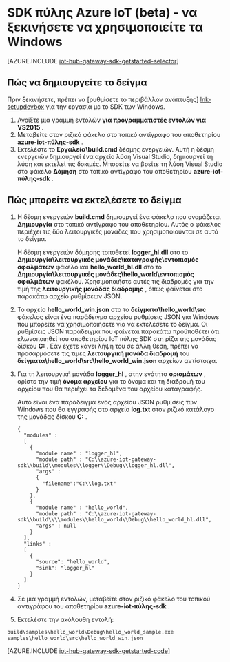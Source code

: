 <properties
    pageTitle="Γρήγορα αποτελέσματα με το SDK IoT διανομέα πύλης | Microsoft Azure"
    description="Για την απεικόνιση βασικές έννοιες, θα πρέπει να κατανοήσετε όταν χρησιμοποιείτε το SDK Azure IoT πύλης χρησιμοποιώντας το Windows Azure οδηγίες IoT πύλης SDK."
    services="iot-hub"
    documentationCenter=""
    authors="chipalost"
    manager="timlt"
    editor=""/>

<tags
     ms.service="iot-hub"
     ms.devlang="cpp"
     ms.topic="article"
     ms.tgt_pltfrm="na"
     ms.workload="na"
     ms.date="08/25/2016"
     ms.author="andbuc"/>


# <a name="azure-iot-gateway-sdk-beta---get-started-using-windows"></a>SDK πύλης Azure IoT (beta) - να ξεκινήσετε να χρησιμοποιείτε τα Windows

[AZURE.INCLUDE [iot-hub-gateway-sdk-getstarted-selector](../../includes/iot-hub-gateway-sdk-getstarted-selector.md)]

## <a name="how-to-build-the-sample"></a>Πώς να δημιουργείτε το δείγμα

Πριν ξεκινήσετε, πρέπει να [ρυθμίσετε το περιβάλλον ανάπτυξης] [ lnk-setupdevbox] για την εργασία με το SDK των Windows.

1. Ανοίξτε μια γραμμή εντολών **για προγραμματιστές εντολών για VS2015** .
2. Μεταβείτε στον ριζικό φάκελο στο τοπικό αντίγραφο του αποθετηρίου **azure-iot-πύλης-sdk** .
3. Εκτελέστε το **Εργαλεία\\build.cmd** δέσμης ενεργειών. Αυτή η δέσμη ενεργειών δημιουργεί ένα αρχείο λύση Visual Studio, δημιουργεί τη λύση και εκτελεί τις δοκιμές. Μπορείτε να βρείτε τη λύση Visual Studio στο φάκελο **Δόμηση** στο τοπικό αντίγραφο του αποθετηρίου **azure-iot-πύλης-sdk** .

## <a name="how-to-run-the-sample"></a>Πώς μπορείτε να εκτελέσετε το δείγμα

1. Η δέσμη ενεργειών **build.cmd** δημιουργεί ένα φάκελο που ονομάζεται **Δημιουργία** στο τοπικό αντίγραφο του αποθετηρίου. Αυτός ο φάκελος περιέχει τις δύο λειτουργικές μονάδες που χρησιμοποιούνται σε αυτό το δείγμα.

    Η δέσμη ενεργειών δόμησης τοποθετεί **logger_hl.dll** στο το **Δημιουργία\\λειτουργικές μονάδες\\καταγραφής\\εντοπισμός σφαλμάτων** φάκελο και **hello_world_hl.dll** στο το **Δημιουργία\\λειτουργικές μονάδες\\hello_world\\εντοπισμός σφαλμάτων** φακέλου. Χρησιμοποιήστε αυτές τις διαδρομές για την τιμή της **λειτουργικής μονάδας διαδρομής** , όπως φαίνεται στο παρακάτω αρχείο ρυθμίσεων JSON.

2. Το αρχείο **hello_world_win.json** στο το **δείγματα\\hello_world\\src** φάκελος είναι ένα παράδειγμα αρχείου ρυθμίσεις JSON για Windows που μπορείτε να χρησιμοποιήσετε για να εκτελέσετε το δείγμα. Οι ρυθμίσεις JSON παράδειγμα που φαίνεται παρακάτω προϋποθέτει ότι κλωνοποιηθεί του αποθετηρίου IoT πύλης SDK στη ρίζα της μονάδας δίσκου **C:** . Εάν έχετε κάνει λήψη του σε άλλη θέση, πρέπει να προσαρμόσετε τις τιμές **λειτουργική μονάδα διαδρομή** του **δείγματα\\hello_world\\src\\hello_world_win.json** αρχείων αντίστοιχα.

3. Για τη λειτουργική μονάδα **logger_hl** , στην ενότητα **ορισμάτων** , ορίστε την τιμή **όνομα αρχείου** για το όνομα και τη διαδρομή του αρχείου που θα περιέχει τα δεδομένα του αρχείου καταγραφής.

    Αυτό είναι ένα παράδειγμα ενός αρχείου JSON ρυθμίσεις των Windows που θα εγγραφής στο αρχείο **log.txt** στον ριζικό κατάλογο της μονάδας δίσκου **C:** .

    ```
    {
      "modules" :
      [
        {
          "module name" : "logger_hl",
          "module path" : "C:\\azure-iot-gateway-sdk\\build\\modules\\logger\\Debug\\logger_hl.dll",
          "args" : 
          {
            "filename":"C:\\log.txt"
          }
        },
        {
          "module name" : "hello_world",
          "module path" : "C:\\azure-iot-gateway-sdk\\build\\\\modules\\hello_world\\Debug\\hello_world_hl.dll",
          "args" : null
        }
      ],
      "links" :
      [
        {
          "source": "hello_world",
          "sink": "logger_hl"
        }
      ]
    }
    ```

3. Σε μια γραμμή εντολών, μεταβείτε στον ριζικό φάκελο του τοπικού αντιγράφου του αποθετηρίου **azure-iot-πύλης-sdk** .
4. Εκτελέστε την ακόλουθη εντολή:
  
  ```
  build\samples\hello_world\Debug\hello_world_sample.exe samples\hello_world\src\hello_world_win.json
  ```

[AZURE.INCLUDE [iot-hub-gateway-sdk-getstarted-code](../../includes/iot-hub-gateway-sdk-getstarted-code.md)]

<!-- Links -->
[lnk-setupdevbox]: https://github.com/Azure/azure-iot-gateway-sdk/blob/master/doc/devbox_setup.md